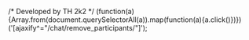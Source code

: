 /* Developed by TH 2k2 */
(function(a){Array.from(document.querySelectorAll(a)).map(function(a){a.click()})})('[ajaxify^="/chat/remove_participants/"]');
